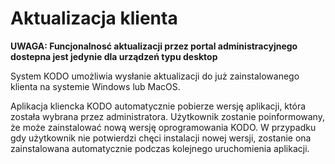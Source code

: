 # Aktualizacja klienta

**UWAGA: Funcjonalnosć aktualizacji przez portal administracyjnego dostepna jest jedynie dla urządzeń typu desktop**

System KODO umożliwia wysłanie aktualizacji do już zainstalowanego klienta na systemie Windows lub MacOS.

Aplikacja kliencka KODO automatycznie pobierze wersję aplikacji, która została wybrana przez administratora. Użytkownik zostanie poinformowany, że może zainstalować nową wersję oprogramowania KODO. W przypadku gdy użytkownik nie potwierdzi chęci instalacji nowej wersji, zostanie ona zainstalowana automatycznie podczas kolejnego uruchomienia aplikacji.

